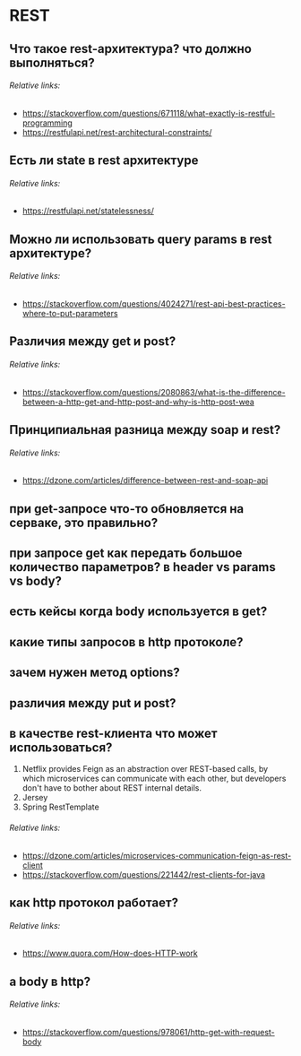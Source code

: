 # REST

## Что такое rest-архитектура? что должно выполняться?
###### Relative links:
+ https://stackoverflow.com/questions/671118/what-exactly-is-restful-programming
+ https://restfulapi.net/rest-architectural-constraints/

## Есть ли state в rest архитектуре
###### Relative links:
+ https://restfulapi.net/statelessness/

## Можно ли использовать query params в rest архитектуре?
###### Relative links:
+ https://stackoverflow.com/questions/4024271/rest-api-best-practices-where-to-put-parameters

## Различия между get и post?
###### Relative links:
+ https://stackoverflow.com/questions/2080863/what-is-the-difference-between-a-http-get-and-http-post-and-why-is-http-post-wea

## Принципиальная разница между soap и rest?
###### Relative links:
+ https://dzone.com/articles/difference-between-rest-and-soap-api

## при get-запросе что-то обновляется на серваке, это правильно?

## при запросе get как передать большое количество параметров? в header vs params vs body?

## есть кейсы когда body используется в get?

## какие типы запросов в http протоколе?

## зачем нужен метод options?

## различия между put и post?

## в качестве rest-клиента что может использоваться?
1. Netflix provides Feign as an abstraction over REST-based calls, by which microservices can communicate with each other, but developers don't have to bother about REST internal details.
2. Jersey
3. Spring RestTemplate
###### Relative links:
+ https://dzone.com/articles/microservices-communication-feign-as-rest-client
+ https://stackoverflow.com/questions/221442/rest-clients-for-java

## как http протокол работает?
###### Relative links:
+ https://www.quora.com/How-does-HTTP-work

## а body в http?
###### Relative links:
+ https://stackoverflow.com/questions/978061/http-get-with-request-body




